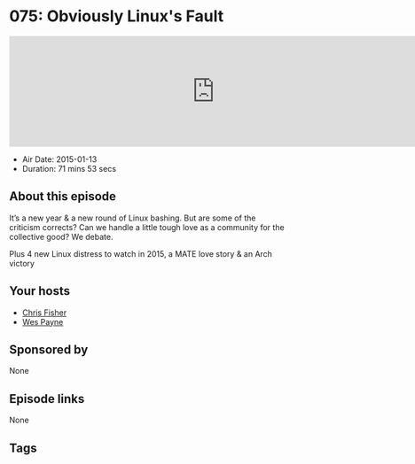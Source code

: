 # 075: Obviously Linux's Fault

<iframe src="https://player.fireside.fm/v2/RUkczH-V+gBgDl410?theme=dark" width="740" height="200" frameborder="0" scrolling="no"></iframe>

* Air Date: 2015-01-13
* Duration: 71 mins 53 secs

## About this episode

It’s a new year & a new round of Linux bashing. But are some of the criticism corrects? Can we handle a little tough love as a community for the collective good? We debate.

Plus 4 new Linux distress to watch in 2015, a MATE love story & an Arch victory

## Your hosts
* [Chris Fisher](https://linuxunplugged.com/hosts/chrislas)
* [Wes Payne](https://linuxunplugged.com/hosts/wes)

## Sponsored by

None



## Episode links

None



## Tags

